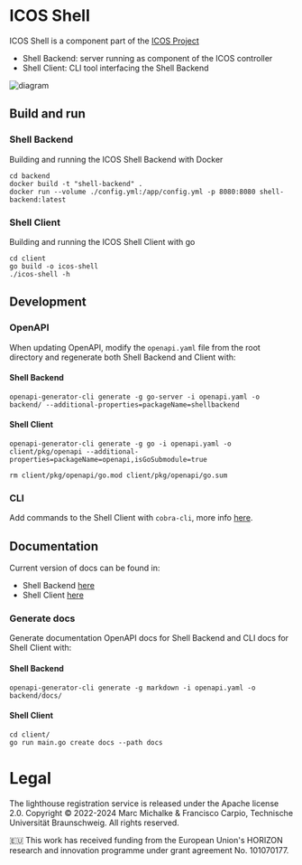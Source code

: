 # ICOS Shell

ICOS Shell is a component part of the [ICOS Project](https://cordis.europa.eu/project/id/101070177)

- Shell Backend: server running as component of the ICOS controller
- Shell Client: CLI tool interfacing the Shell Backend

![diagram](diagram.png)

## Build and run

### Shell Backend 

Building and running the ICOS Shell Backend with Docker

```
cd backend
docker build -t "shell-backend" .
docker run --volume ./config.yml:/app/config.yml -p 8080:8080 shell-backend:latest
```

### Shell Client

Building and running the ICOS Shell Client with go
```
cd client
go build -o icos-shell
./icos-shell -h
```

## Development 

### OpenAPI

When updating OpenAPI, modify the `openapi.yaml` file from the root directory and regenerate both Shell Backend and Client with:

#### Shell Backend 
```
openapi-generator-cli generate -g go-server -i openapi.yaml -o backend/ --additional-properties=packageName=shellbackend
```

#### Shell Client 
```
openapi-generator-cli generate -g go -i openapi.yaml -o client/pkg/openapi --additional-properties=packageName=openapi,isGoSubmodule=true

rm client/pkg/openapi/go.mod client/pkg/openapi/go.sum
```

### CLI
Add commands to the Shell Client with `cobra-cli`, more info [here](https://github.com/spf13/cobra-cli#add-commands-to-a-project).


## Documentation

Current version of docs can be found in:

- Shell Backend [here](./backend/docs/README.md)
- Shell Client [here](./client/docs/icos-shell.md)

### Generate docs

Generate documentation OpenAPI docs for Shell Backend and CLI docs for Shell Client with:

#### Shell Backend 

```
openapi-generator-cli generate -g markdown -i openapi.yaml -o backend/docs/
```

#### Shell Client 
```
cd client/
go run main.go create docs --path docs
```

# Legal
The lighthouse registration service is released under the Apache license 2.0.
Copyright © 2022-2024 Marc Michalke & Francisco Carpio, Technische Universität Braunschweig. All rights reserved.

🇪🇺 This work has received funding from the European Union's HORIZON research and innovation programme under grant agreement No. 101070177.